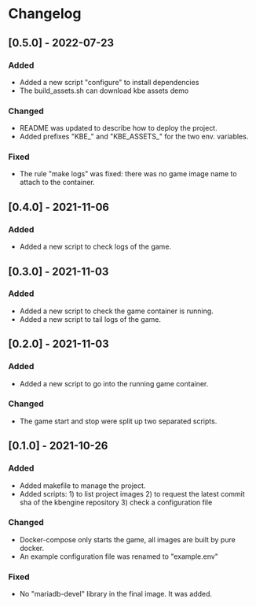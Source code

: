 
# Changelog

## [0.5.0] - 2022-07-23
### Added
- Added a new script "configure" to install dependencies
- The build_assets.sh can download kbe assets demo

### Changed
- README was updated to describe how to deploy the project.
- Added prefixes "KBE_" and "KBE_ASSETS_" for the two env. variables.

### Fixed
- The rule "make logs" was fixed: there was no game image name to attach to the container.


## [0.4.0] - 2021-11-06
### Added
- Added a new script to check logs of the game.


## [0.3.0] - 2021-11-03
### Added
- Added a new script to check the game container is running.
- Added a new script to tail logs of the game.


## [0.2.0] - 2021-11-03
### Added
- Added a new script to go into the running game container.

### Changed
- The game start and stop were split up two separated scripts.


## [0.1.0] - 2021-10-26
### Added
- Added makefile to manage the project.
- Added scripts: 1) to list project images 2) to request the latest commit sha of the kbengine repository 3) check a configuration file

### Changed
- Docker-compose only starts the game, all images are built by pure docker.
- An example configuration file was renamed to "example.env"

### Fixed
- No "mariadb-devel" library in the final image. It was added.
